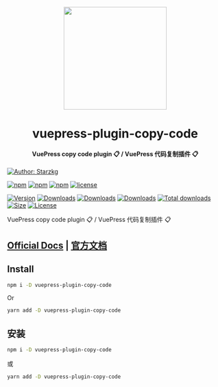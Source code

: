 <!-- markdownlint-disable -->
<p align="center">
  <img width="240" src="https://vuepress-star.shentuzhigang.cn/images/hero.png" style="text-align: center;"/>
</p>
<h1 align="center">vuepress-plugin-copy-code</h1>
<h4 align="center">VuePress copy code plugin 📋 / VuePress 代码复制插件 📋</h4>

[![Author: Starzkg](https://img.shields.io/badge/Author-Starzkg-blue.svg?style=for-the-badge)](https://shentuzhigang.cn)

<!-- markdownlint-restore -->

[![npm](https://badgen.net/npm/v/@starzkg/vuepress-plugin-copy-code)](https://www.npmjs.com/package/@starzkg/vuepress-plugin-copy-code)
[![npm](https://badgen.net/npm/v/@starzkg/vuepress-plugin-copy-code/beta)](https://www.npmjs.com/package/@starzkg/vuepress-plugin-copy-code)
[![npm](https://badgen.net/npm/v/@starzkg/vuepress-plugin-copy-code/next)](https://www.npmjs.com/package/@starzkg/vuepress-plugin-copy-code)
[![license](https://badgen.net/npm/license/@starzkg/vuepress-plugin-copy-code)](https://github.com/vuepress-star/vuepress-plugin-copy-code/blob/main/LICENSE)

[![Version](https://img.shields.io/npm/v/@starzkg/vuepress-plugin-copy-code.svg?style=flat-square&logo=npm)](https://www.npmjs.com/package/@starzkg/vuepress-plugin-copy-code)
[![Downloads](https://img.shields.io/npm/dw/@starzkg/vuepress-plugin-copy-code.svg?style=flat-square&logo=npm)](https://www.npmjs.com/package/@starzkg/vuepress-plugin-copy-code)
[![Downloads](https://img.shields.io/npm/dm/@starzkg/vuepress-plugin-copy-code.svg?style=flat-square&logo=npm)](https://www.npmjs.com/package/@starzkg/vuepress-plugin-copy-code)
[![Downloads](https://img.shields.io/npm/dy/@starzkg/vuepress-plugin-copy-code.svg?style=flat-square&logo=npm)](https://www.npmjs.com/package/@starzkg/vuepress-plugin-copy-code)
[![Total downloads](https://img.shields.io/npm/dt/@starzkg/vuepress-plugin-copy-code?style=flat-square&logo=npm)](https://www.npmjs.com/package/@starzkg/vuepress-plugin-copy-code)
[![Size](https://img.shields.io/bundlephobia/min/@starzkg/vuepress-plugin-copy-code?style=flat-square&logo=npm)](https://www.npmjs.com/package/@starzkg/vuepress-plugin-copy-code)
[![License](https://img.shields.io/npm/l/@starzkg/vuepress-plugin-copy-code.svg?style=flat-square&logo=npm)](https://github.com/vuepress-star/vuepress-plugin-copy-code/blob/main/LICENSE)

VuePress copy code plugin 📋 / VuePress 代码复制插件 📋

## [Official Docs](https://vuepress-theme-star.github.io/copy-code/) | [官方文档](https://vuepress-theme-star.github.io/copy-code/zh/)

## Install

```bash
npm i -D vuepress-plugin-copy-code
```

Or

```bash
yarn add -D vuepress-plugin-copy-code
```

## 安装

```bash
npm i -D vuepress-plugin-copy-code
```

或

```bash
yarn add -D vuepress-plugin-copy-code
```
